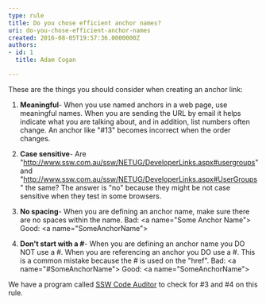 ```yaml
---
type: rule
title: Do you chose efficient anchor names?
uri: do-you-chose-efficient-anchor-names
created: 2016-08-05T19:57:36.0000000Z
authors:
- id: 1
  title: Adam Cogan

---
```


These are the things you should consider when creating an anchor link:
 
1. **Meaningful**- When you use named anchors in a web page, use meaningful names. When you are sending the URL by email it helps indicate what you are talking about, and in addition, list numbers often change. An anchor like "#13" becomes incorrect when the order changes.
2. **Case sensitive**- Are "http://www.ssw.com.au/ssw/NETUG/DeveloperLinks.aspx#usergroups" and "http://www.ssw.com.au/ssw/NETUG/DeveloperLinks.aspx#UserGroups" the same? The answer is "no" because they might be not case sensitive when they test in some browsers.
3. **No spacing**- When you are defining an anchor name, make sure there are no spaces within the name. 
 Bad: &lt;a name="Some Anchor Name"&gt; 
 Good: &lt;a name="SomeAnchorName"&gt;

4. **Don't start with a #**- When you are defining an anchor name you DO NOT use a #.
When you are referencing an anchor you DO use a #.
This is a common mistake because the # is used on the "href".
 Bad: &lt;a name="#SomeAnchorName"&gt; 
 Good: &lt;a name="SomeAnchorName"&gt;


We have a program called [SSW Code Auditor](https&#58;//www.ssw.com.au/ssw/codeauditor/) to check for #3 and #4 on this rule.
